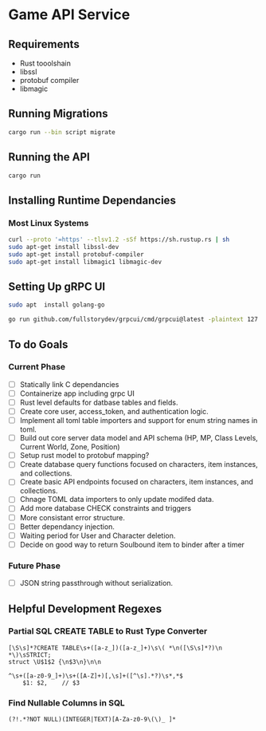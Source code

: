 # Game API Service

## Requirements
- Rust tooolshain
- libssl
- protobuf compiler
- libmagic

## Running Migrations
```sh
cargo run --bin script migrate
```

## Running the API
```sh
cargo run
```

## Installing Runtime Dependancies
### Most Linux Systems
```sh
curl --proto '=https' --tlsv1.2 -sSf https://sh.rustup.rs | sh
sudo apt-get install libssl-dev
sudo apt-get install protobuf-compiler
sudo apt-get install libmagic1 libmagic-dev
```

## Setting Up gRPC UI
```sh
sudo apt  install golang-go

go run github.com/fullstorydev/grpcui/cmd/grpcui@latest -plaintext 127.0.0.1:50051
```

## To do Goals
### Current Phase
- [ ] Statically link C dependancies
- [ ] Containerize app including grpc UI
- [ ] Rust level defaults for datbase tables and fields.
- [ ] Create core user, access_token, and authentication logic.
- [ ] Implement all toml table importers and support for enum string names in toml.
- [ ] Build out core server data model and API schema (HP, MP, Class Levels, Current World, Zone, Position)
- [ ] Setup rust model to protobuf mapping?
- [ ] Create database query functions focused on characters, item instances, and collections.
- [ ] Create basic API endpoints focused on characters, item instances, and collections.
- [ ] Chnage TOML data importers to only update modifed data.
- [ ] Add more database CHECK constraints and triggers
- [ ] More consistant error structure.
- [ ] Better dependancy injection.
- [ ] Waiting period for User and Character deletion.
- [ ] Decide on good way to return Soulbound item to binder after a timer
### Future Phase
- [ ] JSON string passthrough without serialization.

## Helpful Development Regexes
### Partial SQL CREATE TABLE to Rust Type Converter
```
[\S\s]*?CREATE TABLE\s+([a-z_])([a-z_]+)\s\( *\n([\S\s]*?)\n *\)\sSTRICT;
struct \U$1$2 {\n$3\n}\n\n
```
```
^\s+([a-z0-9_]+)\s+([A-Z]+)[,\s]+([^\s].*?)\s*,*$
    $1: $2,    // $3
```
### Find Nullable Columns in SQL
```
(?!.*?NOT NULL)(INTEGER|TEXT)[A-Za-z0-9\(\)_ ]*
```